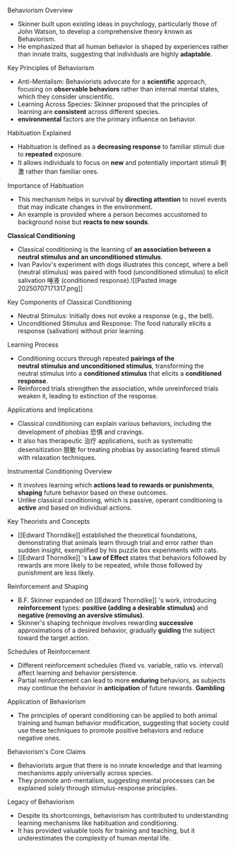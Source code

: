 Behaviorism Overview
- Skinner built upon existing ideas in psychology, particularly those of John Watson, to develop a comprehensive theory known as Behaviorism.
- He emphasized that all human behavior is shaped by experiences rather than innate traits, suggesting that individuals are highly **adaptable**.

Key Principles of Behaviorism
- Anti-Mentalism: Behaviorists advocate for a **scientific** approach, focusing on **observable behaviors** rather than internal mental states, which they consider unscientific.
- Learning Across Species: Skinner proposed that the principles of learning are **consistent** across different species.
- **environmental** factors are the primary influence on behavior.

Habituation Explained
- Habituation is defined as a **decreasing response** to familiar stimuli due to **repeated** exposure.
- It allows individuals to focus on **new** and potentially important stimuli 刺激 rather than familiar ones.

Importance of Habituation
- This mechanism helps in survival by **directing attention** to novel events that may indicate changes in the environment.
- An example is provided where a person becomes accustomed to background noise but **reacts to new sounds**.

**Classical Conditioning**
- Classical conditioning is the learning of **an association between a neutral stimulus and an unconditioned stimulus**.
- Ivan Pavlov's experiment with dogs illustrates this concept, where a bell (neutral stimulus) was paired with food (unconditioned stimulus) to elicit salivation 唾液 (conditioned response).![[Pasted image 20250707171317.png]]

Key Components of Classical Conditioning
- Neutral Stimulus: Initially does not evoke a response (e.g., the bell).
- Unconditioned Stimulus and Response: The food naturally elicits a response (salivation) without prior learning.

Learning Process
- Conditioning occurs through repeated **pairings of the neutral stimulus and unconditioned stimulus**, transforming the neutral stimulus into a **conditioned stimulus** that elicits a **conditioned response**.
- Reinforced trials strengthen the association, while unreinforced trials weaken it, leading to extinction of the response.

Applications and Implications
- Classical conditioning can explain various behaviors, including the development of phobias 恐惧 and cravings.
- It also has therapeutic 治疗 applications, such as systematic desensitization 脱敏 for treating phobias by associating feared stimuli with relaxation techniques.

Instrumental Conditioning Overview
- It involves learning which **actions lead to rewards or punishments**, **shaping** future behavior based on these outcomes.
- Unlike classical conditioning, which is passive, operant conditioning is **active** and based on individual actions.

Key Theorists and Concepts
- [[Edward Thorndike]] established the theoretical foundations, demonstrating that animals learn through trial and error rather than sudden insight, exemplified by his puzzle box experiments with cats.
- [[Edward Thorndike]] 's **Law of Effect** states that behaviors followed by rewards are more likely to be repeated, while those followed by punishment are less likely.

Reinforcement and Shaping
- B.F. Skinner expanded on [[Edward Thorndike]] 's work, introducing **reinforcement** types: **positive (adding a desirable stimulus)** and **negative (removing an aversive stimulus)**.
- Skinner's shaping technique involves rewarding **successive** approximations of a desired behavior, gradually **guiding** the subject toward the target action.

Schedules of Reinforcement
- Different reinforcement schedules (fixed vs. variable, ratio vs. interval) affect learning and behavior persistence.
- Partial reinforcement can lead to more **enduring** behaviors, as subjects may continue the behavior in **anticipation** of future rewards. **Gambling**

Application of Behaviorism
- The principles of operant conditioning can be applied to both animal training and human behavior modification, suggesting that society could use these techniques to promote positive behaviors and reduce negative ones.

Behaviorism's Core Claims
- Behaviorists argue that there is no innate knowledge and that learning mechanisms apply universally across species.
- They promote anti-mentalism, suggesting mental processes can be explained solely through stimulus-response principles.

Legacy of Behaviorism
- Despite its shortcomings, behaviorism has contributed to understanding learning mechanisms like habituation and conditioning.
- It has provided valuable tools for training and teaching, but it underestimates the complexity of human mental life.